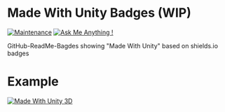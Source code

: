 # Made With Unity Badges (WIP)

[![Maintenance](https://img.shields.io/badge/Maintained%3F-yes-green.svg)](https://github.com/matthiaszarzecki/HackathonList/graphs/commit-activity) [![Ask Me Anything !](https://img.shields.io/badge/Ask%20me-anything-1abc9c.svg)](https://matthewongamedesign.wordpress.com/)

GitHub-ReadMe-Bagdes showing "Made With Unity" based on shields.io badges

# Example
[![Made With Unity 3D](https://img.shields.io/badge/Made%20With-Unity%203D-blue.svg)](https://unity3d.com/de)
